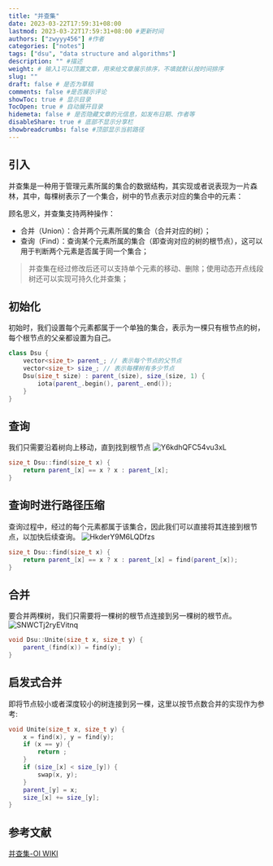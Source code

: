 ```yaml
---
title: "并查集"
date: 2023-03-22T17:59:31+08:00
lastmod: 2023-03-22T17:59:31+08:00 #更新时间
authors: ["zwyyy456"] #作者
categories: ["notes"]
tags: ["dsu", "data structure and algorithms"]
description: "" #描述
weight: # 输入1可以顶置文章，用来给文章展示排序，不填就默认按时间排序
slug: ""
draft: false # 是否为草稿
comments: false #是否展示评论
showToc: true # 显示目录
TocOpen: true # 自动展开目录
hidemeta: false # 是否隐藏文章的元信息，如发布日期、作者等
disableShare: true # 底部不显示分享栏
showbreadcrumbs: false #顶部显示当前路径
---
```

## 引入
并查集是一种用于管理元素所属的集合的数据结构，其实现或者说表现为一片森林，其中，每棵树表示了一个集合，树中的节点表示对应的集合中的元素：

顾名思义，并查集支持两种操作：
- 合并（Union）：合并两个元素所属的集合（合并对应的树）；
- 查询（Find）：查询某个元素所属的集合（即查询对应的树的根节点），这可以用于判断两个元素是否属于同一个集合；

> 并查集在经过修改后还可以支持单个元素的移动、删除；使用动态开点线段树还可以实现可持久化并查集；

## 初始化
初始时，我们设置每个元素都属于一个单独的集合，表示为一棵只有根节点的树，每个根节点的父亲都设置为自己。
```cpp
class Dsu {
    vector<size_t> parent_; // 表示每个节点的父节点
    vector<size_t> size_; // 表示每棵树有多少节点
    Dsu(size_t size) : parent_(size), size_(size, 1) {
        iota(parent_.begin(), parent_.end());
    }
}
```

## 查询
我们只需要沿着树向上移动，直到找到根节点
![Y6kdhQFC54vu3xL](https://pic-upyun.zwyyy456.tech/smms/2023-12-26-070002.png)
```cpp
size_t Dsu::find(size_t x) {
    return parent_[x] == x ? x : parent_[x];
}
```

## 查询时进行路径压缩
查询过程中，经过的每个元素都属于该集合，因此我们可以直接将其连接到根节点，以加快后续查询。
![HkderY9M6LQDfzs](https://pic-upyun.zwyyy456.tech/smms/2023-12-26-070003.png)
```cpp
size_t Dsu::find(size_t x) {
    return parent_[x] == x ? x : parent_[x] = find(parent_[x]);
}
```

## 合并
要合并两棵树，我们只需要将一棵树的根节点连接到另一棵树的根节点。
![SNWCTj2ryEVitnq](https://pic-upyun.zwyyy456.tech/smms/2023-12-26-070005.png)
```cpp
void Dsu::Unite(size_t x, size_t y) {
    parent_(find(x)) = find(y);
}
```

## 启发式合并
即将节点较小或者深度较小的树连接到另一棵，这里以按节点数合并的实现作为参考:
```cpp
void Unite(size_t x, size_t y) {
    x = find(x), y = find(y);
    if (x == y) {
        return ;
    }
    if (size_[x] < size_[y]) {
        swap(x, y);
    }
    parent_[y] = x;
    size_[x] += size_[y];
}
```

## 参考文献
[并查集-OI WIKI](https://oi-wiki.org/ds/dsu/)